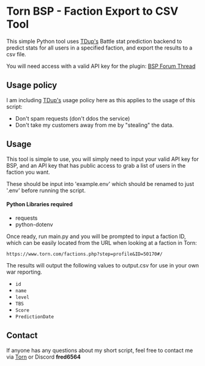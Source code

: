 # Torn BSP - Faction Export to CSV Tool

This simple Python tool uses [TDup's](https://www.torn.com/profiles.php?XID=2660552) Battle stat prediction backend to predict stats for all users in a specified faction, and export the results to a csv file.

You will need access with a valid API key for the plugin:
[BSP Forum Thread](https://www.torn.com/forums.php#/p=threads&f=67&t=16290324)

## Usage policy
I am including [TDup's](https://www.torn.com/profiles.php?XID=2660552) usage policy here as this applies to the usage of this script:

 - Don't spam requests (don't ddos the service)
 - Don't take my customers away from me by "stealing" the data.
##  Usage
This tool is simple to use, you will simply need to input your valid API key for BSP, and an API key that has public access to grab a list of users in the faction you want.

These should be input into 'example.env' which should be renamed to just '.env' before running the script.

#### Python Libraries required
 - requests
 - python-dotenv

Once ready, run main.py and you will be prompted to input a faction ID, which can be easily located from the URL when looking at a faction in Torn:

    https://www.torn.com/factions.php?step=profile&ID=50170#/

The results will output the following values to output.csv for use in your own war reporting.

 - `id`
 - `name`
 - `level`
 - `TBS`
 - `Score`
 - `PredictionDate`

##  Contact
If anyone has any questions about my short script, feel free to contact me via [Torn](https://www.torn.com/profiles.php?XID=3392714) or Discord **fred6564**
